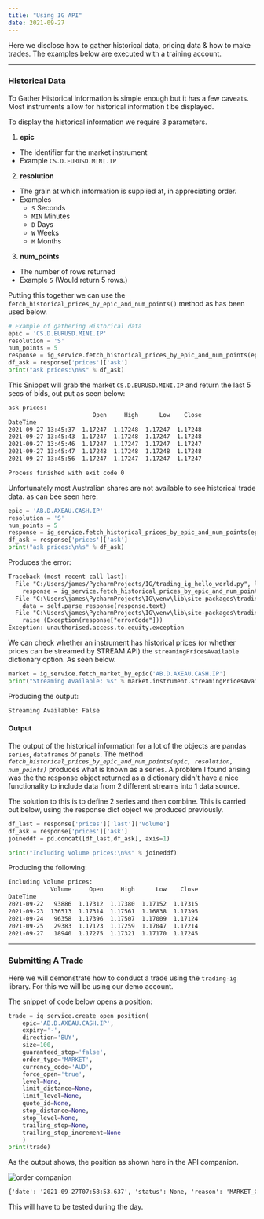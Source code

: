 ```yaml
---
title: "Using IG API"
date: 2021-09-27
---
```


Here we disclose how to gather historical data, pricing data & how to make trades. The examples below are executed with a training account.

---

### Historical Data

To Gather Historical information is simple enough but it has a few caveats. Most instruments allow for historical information t be displayed.

To display the historical information we require 3 parameters.

1. **epic**
  - The identifier for the market instrument
  - Example `CS.D.EURUSD.MINI.IP`
2. **resolution**
  - The grain at which information is supplied at, in appreciating order.
  - Examples
    - `S` Seconds
    - `MIN` Minutes
    - `D` Days
    - `W` Weeks
    - `M` Months
3. **num_points**
  - The number of rows returned
  - Example `5` (Would return 5 rows.)

  Putting this together we can use the `fetch_historical_prices_by_epic_and_num_points()` method as has been used below.

  ```py
  # Example of gathering Historical data
epic = 'CS.D.EURUSD.MINI.IP'
resolution = 'S'
num_points = 5
response = ig_service.fetch_historical_prices_by_epic_and_num_points(epic, resolution, num_points)
df_ask = response['prices']['ask']
print("ask prices:\n%s" % df_ask)
  ```

This Snippet will grab the market  `CS.D.EURUSD.MINI.IP` and return the last 5 secs of bids, out put as seen below:

```txt
ask prices:
                        Open     High      Low    Close
DateTime                                               
2021-09-27 13:45:37  1.17247  1.17248  1.17247  1.17248
2021-09-27 13:45:43  1.17247  1.17248  1.17247  1.17248
2021-09-27 13:45:46  1.17247  1.17247  1.17247  1.17247
2021-09-27 13:45:47  1.17248  1.17248  1.17248  1.17248
2021-09-27 13:45:56  1.17247  1.17247  1.17247  1.17247

Process finished with exit code 0
```

Unfortunately most Australian shares are not available to see historical trade data.
as can bee seen here:

```py
epic = 'AB.D.AXEAU.CASH.IP'
resolution = 'S'
num_points = 5
response = ig_service.fetch_historical_prices_by_epic_and_num_points(epic, resolution, num_points)
df_ask = response['prices']['ask']
print("ask prices:\n%s" % df_ask)
```

Produces the error:
```txt
Traceback (most recent call last):
  File "C:/Users/james/PycharmProjects/IG/trading_ig_hello_world.py", line 24, in <module>
    response = ig_service.fetch_historical_prices_by_epic_and_num_points(epic, resolution, num_points)
  File "C:\Users\james\PycharmProjects\IG\venv\lib\site-packages\trading_ig\rest.py", line 1438, in fetch_historical_prices_by_epic_and_num_points
    data = self.parse_response(response.text)
  File "C:\Users\james\PycharmProjects\IG\venv\lib\site-packages\trading_ig\rest.py", line 239, in parse_response
    raise (Exception(response["errorCode"]))
Exception: unauthorised.access.to.equity.exception
```

We can check whether an instrument has historical prices (or whether prices can be streamed by STREAM API) the `streamingPricesAvailable` dictionary option. As seen below.

```py
market = ig_service.fetch_market_by_epic('AB.D.AXEAU.CASH.IP')
print("Streaming Available: %s" % market.instrument.streamingPricesAvailable)
```

Producing the output:

```txt
Streaming Available: False
```

#### Output

The output of the historical information for a lot of the objects are pandas `series`, `dataframes` or `panels`. The method *`fetch_historical_prices_by_epic_and_num_points(epic, resolution, num_points)`* produces what is known as a series. A problem I found arising was the the response object returned as a dictionary didn't have a nice functionality to include data from 2 different streams into 1 data source.

The solution to this is to define 2 series and then combine. This is carried out below, using the response dict object we produced previously.

```py
df_last = response['prices']['last']['Volume']
df_ask = response['prices']['ask']
joineddf = pd.concat([df_last,df_ask], axis=1)

print("Including Volume prices:\n%s" % joineddf)
```

Producing the following:

```txt
Including Volume prices:
            Volume     Open     High      Low    Close
DateTime                                              
2021-09-22   93886  1.17312  1.17380  1.17152  1.17315
2021-09-23  136513  1.17314  1.17561  1.16838  1.17395
2021-09-24   96358  1.17396  1.17507  1.17009  1.17124
2021-09-25   29383  1.17123  1.17259  1.17047  1.17214
2021-09-27   18940  1.17275  1.17321  1.17170  1.17245
```



---
### Submitting A Trade

Here we will demonstrate how to conduct a trade using the `trading-ig` library. For this we will be using our demo account.

The snippet of code below opens a position:

```py
trade = ig_service.create_open_position(
    epic='AB.D.AXEAU.CASH.IP',
    expiry='-',
    direction='BUY',
    size=100,
    guaranteed_stop='false',
    order_type='MARKET',
    currency_code='AUD',
    force_open='true',
    level=None,
    limit_distance=None,
    limit_level=None,
    quote_id=None,
    stop_distance=None,
    stop_level=None,
    trailing_stop=None,
    trailing_stop_increment=None
    )
print(trade)
```
 As the output shows, the position as shown here in the API companion.

 ![order companion](/images/api/ig/using-ig/order-companion.png?classes=border,shadow "start now")

 ```txt
 {'date': '2021-09-27T07:58:53.637', 'status': None, 'reason': 'MARKET_CLOSED_WITH_EDITS', 'dealStatus': 'REJECTED', 'epic': 'AB.D.AXEAU.CASH.IP', 'expiry': None, 'dealReference': 'CAHYUTYLJWNTZDZ', 'dealId': 'DIAAAAGK3Z9HABB', 'affectedDeals': [], 'level': None, 'size': None, 'direction': 'BUY', 'stopLevel': None, 'limitLevel': None, 'stopDistance': None, 'limitDistance': None, 'guaranteedStop': False, 'trailingStop': False, 'profit': None, 'profitCurrency': None}
 ```

 This will have to be tested during the day.
